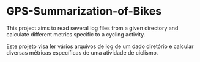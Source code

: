 # GPS-Summarization-of-Bikes

This project aims to read several log files from a given directory and calculate different metrics specific to a cycling activity. <br>

Este projeto visa ler vários arquivos de log de um dado diretório e calcular diversas métricas específicas de uma atividade de ciclismo. <br>
